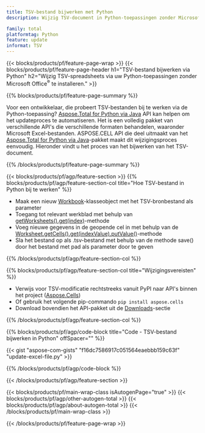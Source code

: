 ```yaml
---
title: TSV-bestand bijwerken met Python
description: Wijzig TSV-document in Python-toepassingen zonder Microsoft Excel te gebruiken. 

family: total
platformtag: Python
feature: update
informat: TSV
---
```

{{< blocks/products/pf/feature-page-wrap >}}
{{< blocks/products/pf/feature-page-header h1="TSV-bestand bijwerken via Python" h2="Wijzig TSV-spreadsheets via uw Python-toepassingen zonder Microsoft Office<sup>&reg;</sup> te installeren." >}}

{{% blocks/products/pf/feature-page-summary %}}

Voor een ontwikkelaar, die probeert TSV-bestanden bij te werken via de Python-toepassing? [Aspose.Total for Python via Java](https://products.aspose.com/total/python-java/) API kan helpen om het updateproces te automatiseren. Het is een volledig pakket van verschillende API's die verschillende formaten behandelen, waaronder Microsoft Excel-bestanden. ASPOSE.CELL API die deel uitmaakt van het [Aspose.Total for Python via Java](https://products.aspose.com/total/python-java/)-pakket maakt dit wijzigingsproces eenvoudig. Hieronder vindt u het proces van het bijwerken van het TSV-document.

{{% /blocks/products/pf/feature-page-summary %}}

{{< blocks/products/pf/agp/feature-section >}}
{{% blocks/products/pf/agp/feature-section-col title="Hoe TSV-bestand in Python bij te werken" %}}

- Maak een nieuw [Workbook](https://reference.aspose.com/cells/python-java/asposecells.api/Workbook)-klasseobject met het TSV-bronbestand als parameter
- Toegang tot relevant werkblad met behulp van [getWorksheets().get(index)](https://reference.aspose.com/cells/python/asposecells.api/workbook#Worksheets)-methode
- Voeg nieuwe gegevens in de geopende cel in met behulp van de [Worksheet.getCells().get(indexValue).putValue()](https://reference.aspose.com/cells/python/asposecells.api/worksheet#Cells)-methode
- Sla het bestand op als .tsv-bestand met behulp van de methode save() door het bestand met pad als parameter door te geven

{{% /blocks/products/pf/agp/feature-section-col %}}

{{% blocks/products/pf/agp/feature-section-col title="Wijzigingsvereisten" %}}

- Verwijs voor TSV-modificatie rechtstreeks vanuit PyPI naar API's binnen het project ([Aspose.Cells](https://pypi.org/project/aspose-cells/))
- Of gebruik het volgende pip-commando ```pip install aspose.cells``` 
- Download bovendien het API-pakket uit de [Downloads](https://releases.aspose.com/cells/python-java)-sectie

{{% /blocks/products/pf/agp/feature-section-col %}}

{{% blocks/products/pf/agp/code-block title="Code - TSV-bestand bijwerken in Python" offSpacer="" %}}

{{< gist "aspose-com-gists" "f16dc7586917c051564eaebbb159c63f" "update-excel-file.py" >}}

{{% /blocks/products/pf/agp/code-block %}}

{{< /blocks/products/pf/agp/feature-section >}}

{{< blocks/products/pf/main-wrap-class isAutogenPage="true" >}}
{{< blocks/products/pf/agp/other-autogen-total >}}
{{< blocks/products/pf/agp/about-autogen-total >}}
{{< /blocks/products/pf/main-wrap-class >}}

{{< /blocks/products/pf/feature-page-wrap >}}